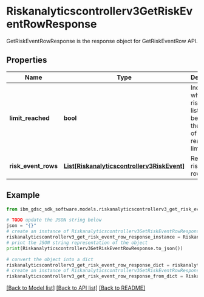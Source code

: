 # Riskanalyticscontrollerv3GetRiskEventRowResponse

GetRiskEventRowResponse is the response object for GetRiskEventRow API.

## Properties

Name | Type | Description | Notes
------------ | ------------- | ------------- | -------------
**limit_reached** | **bool** | Indicate whether riskevent list is partial because the number of risks reached the limit. | [optional] 
**risk_event_rows** | [**List[Riskanalyticscontrollerv3RiskEvent]**](Riskanalyticscontrollerv3RiskEvent.md) | Repeated risk event rows. | [optional] 

## Example

```python
from ibm_gdsc_sdk_software.models.riskanalyticscontrollerv3_get_risk_event_row_response import Riskanalyticscontrollerv3GetRiskEventRowResponse

# TODO update the JSON string below
json = "{}"
# create an instance of Riskanalyticscontrollerv3GetRiskEventRowResponse from a JSON string
riskanalyticscontrollerv3_get_risk_event_row_response_instance = Riskanalyticscontrollerv3GetRiskEventRowResponse.from_json(json)
# print the JSON string representation of the object
print(Riskanalyticscontrollerv3GetRiskEventRowResponse.to_json())

# convert the object into a dict
riskanalyticscontrollerv3_get_risk_event_row_response_dict = riskanalyticscontrollerv3_get_risk_event_row_response_instance.to_dict()
# create an instance of Riskanalyticscontrollerv3GetRiskEventRowResponse from a dict
riskanalyticscontrollerv3_get_risk_event_row_response_from_dict = Riskanalyticscontrollerv3GetRiskEventRowResponse.from_dict(riskanalyticscontrollerv3_get_risk_event_row_response_dict)
```
[[Back to Model list]](../README.md#documentation-for-models) [[Back to API list]](../README.md#documentation-for-api-endpoints) [[Back to README]](../README.md)


